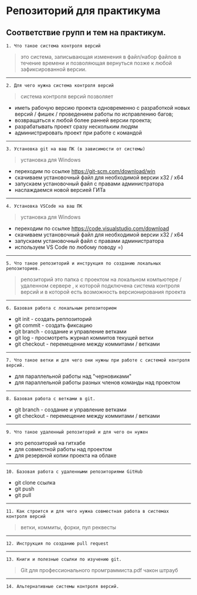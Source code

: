 # Репозиторий для практикума
## Соответствие групп и тем на практикум.

`1. Что такое система контроля версий`
> это система, записывающая изменения в файл/набор файлов в течение времени и позволяющая вернуться позже к любой зафиксированной версии.
***
`2. Для чего нужна система контроля версий`
>система контроля версий позволяет 
* иметь рабочую версию проекта одновременно с разработкой новых версий / фишек / проведением работы по исправлению багов; 
* возвращаться к любой более ранней версии проекта;
* разрабатывать проект сразу нескольким людям
* администрировать проект при работе с командой
***
`3. Установка git на ваш ПК (в зависимости от системы)`
>  установка для Windows
* переходим по ссылке https://git-scm.com/download/win
* скачиваем установочный файл для необходимой версии х32 / х64
* запускаем установочный файл с правами администратора
* наслаждаемся новой версией ГИТа
***
`4. Установка VSCode на ваш ПК`
>  установка для Windows
* переходим по ссылке https://code.visualstudio.com/download
* скачиваем установочный файл для необходимой версии х32 / х64
* запускаем установочный файл с правами администратора
* используем VS Code по любому поводу =)
***
`5. Что такое репозиторий и инструкция по созданию локальных репозиториев.`
> репозиторий это папка с проектом на локальном компьютере / удаленном сервере , к которой подключена система контроля версий и в которой есть возможность версионирования проекта
***
`6. Базовая работа с локальным репозиторием`
* git init - создать реппозиторий
* git commit - создать фиксацию
* git branch - создание и управление ветками
* git log - просмотреть журнал коммитов текущей ветки
* git checkout - перемещение между коммитами / ветками
***
`7. Что такое ветки и для чего они нужны при работе с системой контроля версий.`
* для параллельной работы над "черновиками"
* для параллельной работы разных членов команды над проектом
***
`8. Базовая работа с ветками в git.`
* git branch - создание и управление ветками
* git checkout - перемещение между коммитами / ветками
***
`9. Что такое удаленный репозиторий и для чего он нужен`
* это репозиторий на гитхабе
* для совместной работы над проектом
* для резервной копии проекта на облаке
***
`10. Базовая работа с удаленными репозиториями GitHub`
* git clone ссылка
* git push
* git pull
***
`11. Как строится и для чего нужна совместная работа в системах контроля версий`
>  ветки, коммиты, форки, пул реквесты
***
`12. Инструкция по созданию pull request`
> 
***
`13. Книги и полезные ссылки по изучению git.`
> Git для профессионального промграммиста.pdf чакон штрауб
***
`14. Альтернативные системы контроля версий.`
>

